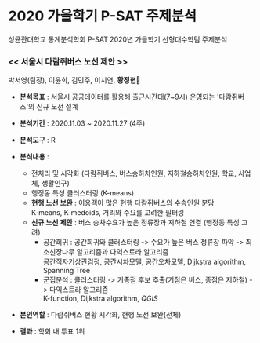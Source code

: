 # 2020 가을학기 P-SAT 주제분석
성균관대학교 통계분석학회 P-SAT 2020년 가을학기 선형대수학팀 주제분석

### << 서울시 다람쥐버스 노선 제안 >>
박서영(팀장), 이윤희, 김민주, 이지연, **황정현🙋**

- **분석목표**  :  서울시 공공데이터를 활용해 출근시간대(7~9시) 운영되는 '다람쥐버스'의 신규 노선 설계
- **분석기간**  :  2020.11.03 ~ 2020.11.27 (4주)
- **분석도구**  :  R
- **분석내용**  :  
  - 전처리 및 시각화 (다람쥐버스, 버스승하차인원, 지하철승하차인원, 학교, 사업체, 생활인구)
  - 행정동 특성 클러스터링 (K-means)
  - **현행 노선 보완** : 이용객이 많은 현행 다람쥐버스의 수송인원 분담  
      K-means, K-medoids, 거리와 수요를 고려한 필터링
  - **신규 노선 제안** : 버스 승차수요가 높은 정류장과 지하철 연결 (행정동 특성 고려)  
    - 공간회귀 : 공간회귀와 클러스터링 -> 수요가 높은 버스 정류장 파악 ->  최소신장나무 알고리즘과 다익스트라 알고리즘  
        공간적자기상관검정, 공간시차모델, 공간오차모델, Dijkstra algorithm, Spanning Tree 
    - 군집분석 : 클러스터링 -> 기종점 후보 추출(기점은 버스, 종점은 지하철) -> 다익스트라 알고리즘  
        K-function, Dijkstra algorithm, *QGIS*
        
- **본인역할**  : 다람쥐버스 현황 시각화, 현행 노선 보완(전체)

- **결과**  :  학회 내 투표 1위
